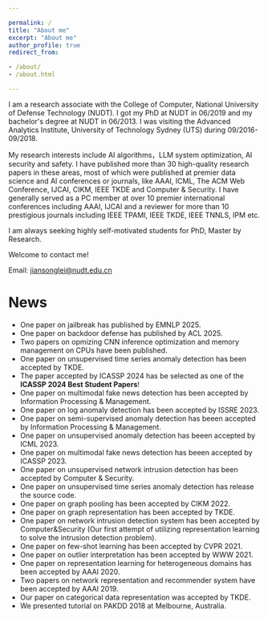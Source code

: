 ```yaml
---

permalink: /
title: "About me"
excerpt: "About me"
author_profile: true
redirect_from: 

- /about/
- /about.html

---
```


I am a research associate with the College of Computer, National University of Defense Technology (NUDT). I got my PhD at NUDT in 06/2019 and my bachelor's degree at NUDT in 06/2013. I was visiting the Advanced Analytics Institute, University of Technology Sydney (UTS) during 09/2016-09/2018. 

My research interests include AI algorithms，LLM system optimization, AI security and safety. I have published more than 30 high-quality research papers in these areas, most of which were published at premier data science and AI conferences or journals, like AAAI, ICML, The ACM Web Conference, IJCAI, CIKM, IEEE TKDE and Computer & Security. I have generally served as a PC member at over 10 premier international conferences including AAAI, IJCAI and a reviewer for more than 10 prestigious journals including IEEE TPAMI, IEEE TKDE, IEEE TNNLS, IPM etc.

I am always seeking highly self-motivated students for PhD, Master by Research. 

Welcome to contact me!

Email: jiansonglei@nudt.edu.cn

News
========

* One paper on jailbreak has published by EMNLP 2025.
* One paper on backdoor defense has published by ACL 2025.
* Two papers on opmizing CNN inference optimization and memory management on CPUs have been published.
* One paper on unsupervised time series anomaly detection has been accepted by TKDE.
* The paper accepted by ICASSP 2024 has be selected as one of the **ICASSP 2024 Best Student Papers**!
* One paper on multimodal fake news detection has been accepted by Information Processing & Management.
* One paper on log anomaly detection has been accepted by ISSRE 2023.
* One paper on semi-supervised anomaly detection has beeen accepted by Information Processing & Management.
* One paper on unsupervised anomaly detection has beeen accepted by ICML 2023.
* One paper on multimodal fake news detection has beeen accepted by ICASSP 2023.
* One paper on unsupervised network intrusion detection has been accepted by Computer & Security.
* One paper on unsupervised time series anomaly detection has release the source code.
* One paper on graph pooling has been accepted by CIKM 2022.
* One paper on graph representation has been accepted by TKDE.
* One paper on network intrusion detection system has been accepted by Computer&Security (Our first attempt of utilizing representation learning to solve the intrusion detection problem).
* One paper on few-shot learning has been accepted by CVPR 2021.
* One paper on outlier interpretation  has been accepted by WWW 2021.
* One paper on representation learning for heterogeneous domains has been accepted by AAAI 2020.
* Two papers on network representation and recommender system have been accepted by AAAI 2019.
* Our paper on categorical data representation was accepted by TKDE.
* We presented tutorial on PAKDD 2018 at Melbourne, Australia.
